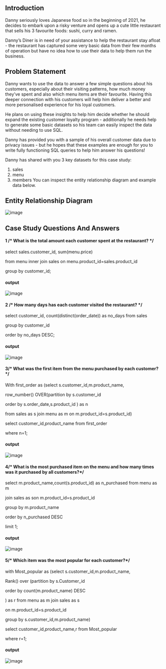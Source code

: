 ## Introduction
Danny seriously loves Japanese food so in the beginning of 2021, he decides to embark upon a risky venture and opens up a cute little restaurant that sells his 3 favourite foods: sushi, curry and ramen.

Danny’s Diner is in need of your assistance to help the restaurant stay afloat - the restaurant has captured some very basic data from their few months of operation but have no idea how to use their data to help them run the business.

## Problem Statement
Danny wants to use the data to answer a few simple questions about his customers, especially about their visiting patterns, how much money they’ve spent and also which menu items are their favourite. Having this deeper connection with his customers will help him deliver a better and more personalised experience for his loyal customers.

He plans on using these insights to help him decide whether he should expand the existing customer loyalty program - additionally he needs help to generate some basic datasets so his team can easily inspect the data without needing to use SQL.

Danny has provided you with a sample of his overall customer data due to privacy issues - but he hopes that these examples are enough for you to write fully functioning SQL queries to help him answer his questions!

Danny has shared with you 3 key datasets for this case study:

1. sales
2. menu
3. members
You can inspect the entity relationship diagram and example data below.

## Entity Relationship Diagram
![image](https://github.com/dreamersz/8-week-sql-challenge/assets/36756199/566af03b-cddd-402a-abac-120c36826927)

## Case Study Questions And Answers

####  1 /* What is the total amount each customer spent at the restaurant? */

select sales.customer_id, sum(menu.price) 

from menu inner join sales  on menu.product_id=sales.product_id

group by customer_id;

#### output
![image](https://github.com/dreamersz/8-week-sql-challenge/assets/36756199/59c8b996-3f7c-4503-b343-41b99cf081f1)

#### 2 /* How many days has each customer visited the restaurant? */

select customer_id, count(distinct(order_date)) as no_days from sales 

group by customer_id

order by no_days DESC;

#### output
![image](https://github.com/dreamersz/8-week-sql-challenge/assets/36756199/1cc0a0ad-376b-40a9-a334-b853442c65d8)
#### 3/* What was the first item from the menu purchased by each customer? */

With first_order as (select s.customer_id,m.product_name,

row_number() OVER(partition by s.customer_id 

order by s.order_date,s.product_id ) as n

from sales as s join menu as m on m.product_id=s.product_id)

select customer_id,product_name from first_order

where n=1;

#### output
![image](https://github.com/dreamersz/8-week-sql-challenge/assets/36756199/8e687e81-87ef-4273-a155-912eee8e0996)
#### 4/* What is the most purchased item on the menu and how many times was it purchased by all customers?*/

select m.product_name,count(s.product_id) as n_purchased from menu as m 

join sales as son m.product_id=s.product_id

group by m.product_name

order by n_purchased DESC

limit 1;

#### output
![image](https://github.com/dreamersz/8-week-sql-challenge/assets/36756199/5eda05fd-4f73-4568-81ce-b15a98f13782)
#### 5/* Which item was the most popular for each customer?*/

with Most_popular as (select s.customer_id,m.product_name,

Rank() over (partition by s.Customer_id 

order by count(m.product_name) DESC

) as r from menu as m join sales as s

on m.product_id=s.product_id

group by s.customer_id,m.product_name)

select customer_id,product_name,r from Most_popular

where r=1;
#### output
![image](https://github.com/dreamersz/8-week-sql-challenge/assets/36756199/e0bca9e2-c5b4-49a6-94c4-3746ffd67d1f)


 



